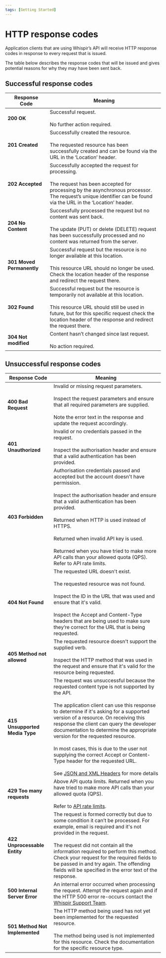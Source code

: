 ```yaml
---
tags: [Getting Started]
---
```


# HTTP response codes

Application clients that are using Whispir’s API will receive HTTP response codes in response to every request that is issued.

The table below describes the response codes that will be issued and gives potential reasons for why they may have been sent back.

## Successful response codes

| Response Code             | Meaning                                                                                                                                                                                                                                                  |
| ------------------------- | -------------------------------------------------------------------------------------------------------------------------------------------------------------------------------------------------------------------------------------------------------- |
| **200 OK**                | Successful request. <br /><br /> No further action required.                                                                                                                                                                                             |
| **201 Created**           | Successfully created the resource. <br /><br />The requested resource has been successfully created and can be found via the URL in the ‘Location’ header.                                                                                               |
| **202 Accepted**          | Successfully accepted the request for processing. <br /><br />The request has been accepted for processing by the asynchronous processor. The request’s unique identifier can be found via the URL in the ‘Location’ header.                             |
| **204 No Content**        | Successfully processed the request but no content was sent back. <br /><br />The update (PUT) or delete (DELETE) request has been successfully processed and no content was returned from the server.                                                    |
| **301 Moved Permanently** | Successful request but the resource is no longer available at this location. <br /><br />This resource URL should no longer be used. Check the location header of the response and redirect the request there.                                           |
| **302 Found**             | Successful request but the resource is temporarily not available at this location. <br /><br />This resource URL should still be used in future, but for this specific request check the location header of the response and redirect the request there. |
| **304 Not modified**      | Content hasn’t changed since last request. <br /><br />No action required.                                                                                                                                                                               |

## Unsuccessful response codes

| Response Code                  | Meaning                                                                                                                                                                                                                                                                                                                                                                                                                                                                                                                                                                                  |
| ------------------------------ | ---------------------------------------------------------------------------------------------------------------------------------------------------------------------------------------------------------------------------------------------------------------------------------------------------------------------------------------------------------------------------------------------------------------------------------------------------------------------------------------------------------------------------------------------------------------------------------------- |
| **400 Bad Request**            | Invalid or missing request parameters. <br /><br />Inspect the request parameters and ensure that all required parameters are supplied. <br /><br />Note the error text in the response and update the request accordingly.                                                                                                                                                                                                                                                                                                                                                              |
| **401 Unauthorized**           | Invalid or no credentials passed in the request. <br /><br />Inspect the authorisation header and ensure that a valid authentication has been provided.                                                                                                                                                                                                                                                                                                                                                                                                                                  |
| **403 Forbidden**              | Authorisation credentials passed and accepted but the account doesn't have permission. <br /><br />Inspect the authorisation header and ensure that a valid authentication has been provided. <br /><br />Returned when HTTP is used instead of HTTPS. <br /><br />Returned when invalid API key is used. <br /><br />Returned when you have tried to make more API calls than your allowed quota (QPS). Refer to API rate limits.                                                                                                                                                       |
| **404 Not Found**              | The requested URL doesn't exist. <br /><br />The requested resource was not found. <br /><br />Inspect the ID in the URL that was used and ensure that it's valid. <br /><br />Inspect the Accept and Content-Type headers that are being used to make sure they’re correct for the URL that is being requested.                                                                                                                                                                                                                                                                         |
| **405 Method not allowed**     | The requested resource doesn't support the supplied verb. <br /><br />Inspect the HTTP method that was used in the request and ensure that it's valid for the resource being requested.                                                                                                                                                                                                                                                                                                                                                                                                  |
| **415 Unsupported Media Type** | The request was unsuccessful because the requested content type is not supported by the API. <br /><br />The application client can use this response to determine if it's asking for a supported version of a resource. On receiving this response the client can query the developer documentation to determine the appropriate version for the requested resource. <br /><br />In most cases, this is due to the user not supplying the correct Accept or Content-Type header for the requested URL. <br /><br />See [JSON and XML Headers](JSON-and-XML-headers.md) for more details |
| **429 Too many requests**      | Above API quota limits. Returned when you have tried to make more API calls than your allowed quota (QPS). <br /><br />Refer to [API rate limits](Rate-limits-pagination-and-best-practices.md).                                                                                                                                                                                                                                                                                                                                                                                         |
| **422 Unprocessable Entity**   | The request is formed correctly but due to some condition it can’t be processed. For example, email is required and it's not provided in the request. <br /><br />The request did not contain all the information required to perform this method. Check your request for the required fields to be passed in and try again. The offending fields will be specified in the error text of the response.                                                                                                                                                                                   |
| **500 Internal Server Error**  | An internal error occurred when processing the request. Attempt the request again and if the HTTP 500 error re-occurs contact the [Whispir Support Team](mailto:'support@whispir.com').                                                                                                                                                                                                                                                                                                                                                                                                  |
| **501 Method Not Implemented** | The HTTP method being used has not yet been implemented for the requested resource.<br /><br /> The method being used is not implemented for this resource. Check the documentation for the specific resource type.                                                                                                                                                                                                                                                                                                                                                                      |
